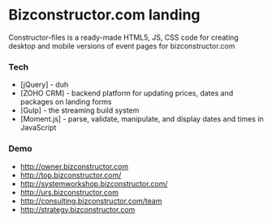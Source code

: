 # Bizconstructor.com landing

Constructor-files is a ready-made HTML5, JS, CSS code for creating desktop and mobile versions of event pages for bizconstructor.com



### Tech
* [jQuery] - duh
* [ZOHO CRM] - backend platform for updating prices, dates and packages on landing forms
* [Gulp] - the streaming build system
* [Moment.js] - parse, validate, manipulate, and display dates and times in JavaScript

### Demo
* http://owner.bizconstructor.com
* http://top.bizconstructor.com/
* http://systemworkshop.bizconstructor.com/
* http://urs.bizconstructor.com
* http://consulting.bizconstructor.com/team
* http://strategy.bizconstructor.com
